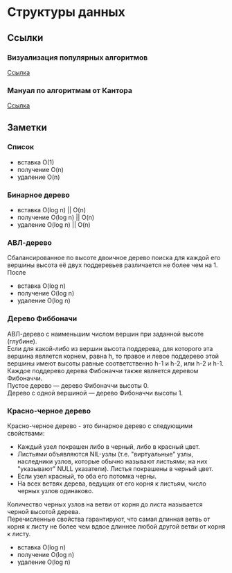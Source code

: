 # Структуры данных

## Ссылки

### Визуализация популярных алгоритмов
[Ссылка](https://www.cs.usfca.edu/~galles/visualization/Algorithms.html)  

### Мануал по алгоритмам от Кантора
[Ссылка](http://algolist.manual.ru/ds/rbtree.php)  

## Заметки

### Список
 - вставка O(1)  
 - получение O(n)  
 - удаление O(n)  

### Бинарное дерево
 - вставка O(log n) || O(n)  
 - получение O(log n) || O(n)  
 - удаление O(log n) || O(n)  

### АВЛ-дерево
Сбалансированное по высоте двоичное дерево поиска для каждой его вершины
высота её двух поддеревьев различается не более чем на 1. После  
 - вставка O(log n)  
 - получение O(log n)  
 - удаление O(log n)  

### Дерево Фиббоначи
АВЛ-дерево с наименьшим числом вершин при заданной высоте (глубине).  
Если для какой-либо из вершин высота поддерева, для которого эта вершина является корнем, равна h,
то правое и левое поддерево этой вершины имеют высоты равные соответственно h-1 и h-2, или h-2 и h-1.
Каждое поддерево дерева Фибоначчи также является деревом Фибоначчи.  
Пустое дерево — дерево Фибоначчи высоты 0.  
Дерево с одной вершиной — дерево Фибоначчи высоты 1.  

### Красно-черное дерево
Красно-черное дерево - это бинарное дерево с следующими свойствами:  
 - Каждый узел покрашен либо в черный, либо в красный цвет.  
 - Листьями объявляются NIL-узлы (т.е. "виртуальные" узлы, наследники узлов, которые обычно называют листьями;
на них "указывают" NULL указатели). Листья покрашены в черный цвет.  
 - Если узел красный, то оба его потомка черны.  
 - На всех ветвях дерева, ведущих от его корня к листьям, число черных узлов одинаково.  

Количество черных узлов на ветви от корня до листа называется черной высотой дерева.  
Перечисленные свойства гарантируют, что самая длинная ветвь от корня к листу не более чем вдвое длиннее любой другой ветви от корня к листу.  

 - вставка O(log n)  
 - получение O(log n)  
 - удаление O(log n)  
